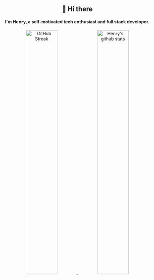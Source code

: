 <div align="center">
	<h2>👋 Hi there</h2>
	<h4>I'm Henry, a self-motivated tech enthusiast and full stack developer.</h4>
   	<a href="#">
		<img src="https://github-readme-streak-stats.herokuapp.com/?user=LavenderQAQ"
			alt="GitHub Streak" width="45%" />
	  </a>   
   	<a href="#">
		<img src="https://github-readme-stats.vercel.app/api?username=LavenderQAQ&show_icons=true&theme=buefy"
			alt="Henry's github stats" width="45%" />
	</a>
</div>

<!--
**LavenderQAQ/LavenderQAQ** is a ✨ _special_ ✨ repository because its `README.md` (this file) appears on your GitHub profile.

Here are some ideas to get you started:

- 🔭 I’m currently working on ...
- 🌱 I’m currently learning ...
- 👯 I’m looking to collaborate on ...
- 🤔 I’m looking for help with ...
- 💬 Ask me about ...
- 📫 How to reach me: ...
- 😄 Pronouns: ...
- ⚡ Fun fact: ...
-->
